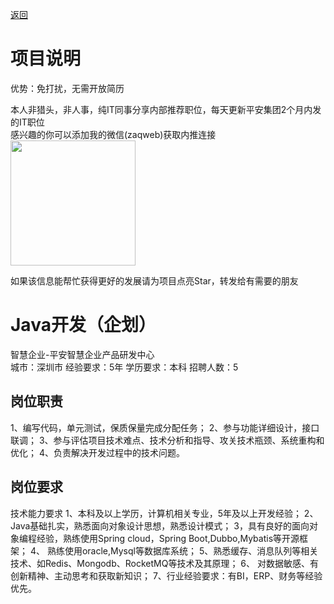 [返回](../)

# 项目说明

优势：免打扰，无需开放简历

本人非猎头，非人事，纯IT同事分享内部推荐职位，每天更新平安集团2个月内发的IT职位  
感兴趣的你可以添加我的微信(zaqweb)获取内推连接  
<img src="https://github.com/zaqweb/PA-IT-JOBS/blob/master/WechatICode.jpeg"  height="200" width="200">

如果该信息能帮忙获得更好的发展请为项目点亮Star，转发给有需要的朋友

# Java开发（企划）
智慧企业-平安智慧企业产品研发中心  
城市：深圳市 经验要求：5年 学历要求：本科  招聘人数：5

## 岗位职责
1、编写代码，单元测试，保质保量完成分配任务；
2、参与功能详细设计，接口联调；
3、参与评估项目技术难点、技术分析和指导、攻关技术瓶颈、系统重构和优化；
4、负责解决开发过程中的技术问题。

## 岗位要求
技术能力要求
1、本科及以上学历，计算机相关专业，5年及以上开发经验；
2、Java基础扎实，熟悉面向对象设计思想，熟悉设计模式；
3，具有良好的面向对象编程经验，熟练使用Spring cloud，Spring Boot,Dubbo,Mybatis等开源框架；
4、 熟练使用oracle,Mysql等数据库系统；
5、熟悉缓存、消息队列等相关技术、如Redis、Mongodb、RocketMQ等技术及其原理；
6、 对数据敏感、有创新精神、主动思考和获取新知识；
7、行业经验要求：有BI，ERP、财务等经验优先。





